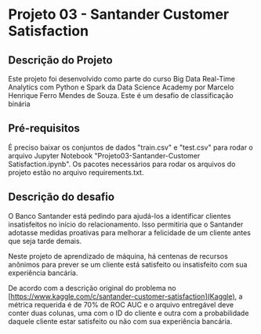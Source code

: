 # Projeto 03 - Santander Customer Satisfaction

## Descrição do Projeto
 Este projeto foi desenvolvido como parte do curso Big Data Real-Time Analytics com Python e Spark da Data Science Academy por Marcelo Henrique Ferro Mendes de Souza. Este é um desafio de classificação binária
 
 ## Pré-requisitos
 É preciso baixar os conjuntos de dados "train.csv" e "test.csv" para rodar o arquivo Jupyter Notebook "Projeto03-Santander-Customer Satisfaction.ipynb".
 Os pacotes necessários para rodar os arquivos do projeto estão no arquivo requirements.txt.
 
 ## Descrição do desafio
 O Banco Santander está pedindo para ajudá-los a identificar clientes insatisfeitos no início do relacionamento. Isso permitiria que o Santander adotasse medidas proativas para melhorar a felicidade de um cliente antes que seja tarde demais.
 
 Neste projeto de aprendizado de máquina, há centenas de recursos anônimos para prever se um cliente está satisfeito ou insatisfeito com sua experiência bancária.
 
 De acordo com a descrição original do problema no [https://www.kaggle.com/c/santander-customer-satisfaction](Kaggle), a métrica requerida é de 70% de ROC AUC e o arquivo entregável deve conter duas colunas, uma com o ID do cliente e outra com a probabilidade daquele cliente estar satisfeito ou não com sua experiência bancária.